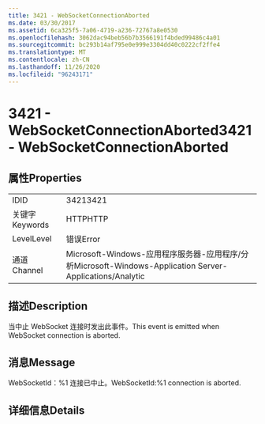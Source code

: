 ```yaml
---
title: 3421 - WebSocketConnectionAborted
ms.date: 03/30/2017
ms.assetid: 6ca325f5-7a06-4719-a236-72767a8e0530
ms.openlocfilehash: 3062dac94beb56b7b3566191f4bded99486c4a01
ms.sourcegitcommit: bc293b14af795e0e999e3304dd40c0222cf2ffe4
ms.translationtype: MT
ms.contentlocale: zh-CN
ms.lasthandoff: 11/26/2020
ms.locfileid: "96243171"
---
```

# <a name="3421---websocketconnectionaborted"></a><span data-ttu-id="67a32-102">3421 - WebSocketConnectionAborted</span><span class="sxs-lookup"><span data-stu-id="67a32-102">3421 - WebSocketConnectionAborted</span></span>

## <a name="properties"></a><span data-ttu-id="67a32-103">属性</span><span class="sxs-lookup"><span data-stu-id="67a32-103">Properties</span></span>  
  
|||  
|-|-|  
|<span data-ttu-id="67a32-104">ID</span><span class="sxs-lookup"><span data-stu-id="67a32-104">ID</span></span>|<span data-ttu-id="67a32-105">3421</span><span class="sxs-lookup"><span data-stu-id="67a32-105">3421</span></span>|  
|<span data-ttu-id="67a32-106">关键字</span><span class="sxs-lookup"><span data-stu-id="67a32-106">Keywords</span></span>|<span data-ttu-id="67a32-107">HTTP</span><span class="sxs-lookup"><span data-stu-id="67a32-107">HTTP</span></span>|  
|<span data-ttu-id="67a32-108">Level</span><span class="sxs-lookup"><span data-stu-id="67a32-108">Level</span></span>|<span data-ttu-id="67a32-109">错误</span><span class="sxs-lookup"><span data-stu-id="67a32-109">Error</span></span>|  
|<span data-ttu-id="67a32-110">通道</span><span class="sxs-lookup"><span data-stu-id="67a32-110">Channel</span></span>|<span data-ttu-id="67a32-111">Microsoft-Windows-应用程序服务器-应用程序/分析</span><span class="sxs-lookup"><span data-stu-id="67a32-111">Microsoft-Windows-Application Server-Applications/Analytic</span></span>|  
  
## <a name="description"></a><span data-ttu-id="67a32-112">描述</span><span class="sxs-lookup"><span data-stu-id="67a32-112">Description</span></span>  

 <span data-ttu-id="67a32-113">当中止 WebSocket 连接时发出此事件。</span><span class="sxs-lookup"><span data-stu-id="67a32-113">This event is emitted when WebSocket connection is aborted.</span></span>  
  
## <a name="message"></a><span data-ttu-id="67a32-114">消息</span><span class="sxs-lookup"><span data-stu-id="67a32-114">Message</span></span>  

 <span data-ttu-id="67a32-115">WebSocketId：%1 连接已中止。</span><span class="sxs-lookup"><span data-stu-id="67a32-115">WebSocketId:%1 connection is aborted.</span></span>  
  
## <a name="details"></a><span data-ttu-id="67a32-116">详细信息</span><span class="sxs-lookup"><span data-stu-id="67a32-116">Details</span></span>

